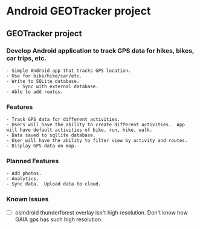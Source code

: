 # Android GEOTracker project

## GEOTracker project

### Develop Android application to track GPS data for hikes, bikes, car trips, etc.

	- Simple Android app that tracks GPS location.
	- Use for bike/hike/car/etc.
	- Write to SQLite database.
		- Sync with external database.
    - Able to add routes.

### Features
    - Track GPS data for different activities.  
    - Users will have the ability to create different activities.  App will have default activities of bike, run, hike, walk.
    - Data saved to sqllite database.
    - User will have the ability to filter view by activity and routes.
    - Display GPS data on map.
### Planned Features    
    - Add photos.   
    - Analytics. 
    - Sync data.  Upload data to cloud.


### Known Issues 
- [ ] osmdroid thunderforest overlay isn't high resolution. Don't know how GAIA gps has such high resolution.   
    